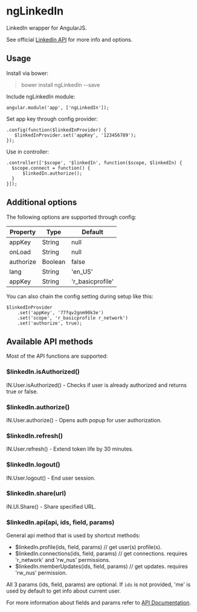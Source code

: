 ngLinkedIn
==========

LinkedIn wrapper for AngularJS.

See official [LinkedIn API](https://developer.linkedin.com/documents/javascript-api-reference-0) for more info and options.

## Usage ##

Install via bower:
> bower install ngLinkedIn --save

Include ngLinkedIn module:

```
angular.module('app', ['ngLinkedIn']);
```

Set app key through config provider:

```
.config(function($linkedInProvider) {
   $linkedInProvider.set('appKey', '123456789');
});
```

Use in controller:

```
.controller(['$scope', '$linkedIn', function($scope, $linkedIn) {
  $scope.connect = function() {
      $linkedIn.authorize();
  }
}]);
```

## Additional options ##

The following options are supported through config:

Property      | Type          | Default
------------- | ------------- | -------------
appKey        | String        | null
onLoad        | String        | null
authorize     | Boolean       | false
lang          | String        | 'en_US'
appKey        | String        | 'r_basicprofile'


You can also chain the config setting during setup like this:

```
$linkedInProvider
    .set('appKey', '77fqv2gnm90k3e')
    .set('scope', 'r_basicprofile r_network')
    .set('authorize', true);
```

## Available API methods ##

Most of the API functions are supported:

### $linkedIn.isAuthorized() ###
IN.User.isAuthorized() - Checks if user is already authorized and returns true or false.

### $linkedIn.authorize() ###
IN.User.authorize() - Opens auth popup for user authorization.

### $linkedIn.refresh() ###
IN.User.refresh() - Extend token life by 30 minutes.

### $linkedIn.logout() ###
IN.User.logout() - End user session.

### $linkedIn.share(url) ###
IN.UI.Share() - Share specified URL.

### $linkedIn.api(api, ids, field, params) ###
General api method that is used by shortcut methods:

* $linkedIn.profile(ids, field, params)         // get user(s) profile(s).
* $linkedIn.connections(ids, field, params)     // get connections. requires 'r_network' and 'rw_nus' permissions.
* $linkedIn.memberUpdates(ids, field, params)   // get updates. requires 'rw_nus' permission.

All 3 params (ids, field, params) are optional. If `ids` is not provided, 'me' is used by default to get info about current user.

For more information about fields and params refer to [API Documentation](http://developer.linkedin.com/documents/making-api-requests-using-inapi).